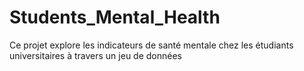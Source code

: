 # Students_Mental_Health
Ce projet explore les indicateurs de santé mentale chez les étudiants universitaires à travers un jeu de données
